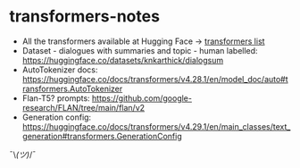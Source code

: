 # transformers-notes
* All the transformers available at Hugging Face -> [transformers list](https://huggingface.co/docs/transformers/index)
* Dataset - dialogues with summaries and topic - human labelled: https://huggingface.co/datasets/knkarthick/dialogsum
* AutoTokenizer docs: https://huggingface.co/docs/transformers/v4.28.1/en/model_doc/auto#transformers.AutoTokenizer
* Flan-T5? prompts: https://github.com/google-research/FLAN/tree/main/flan/v2
* Generation config: https://huggingface.co/docs/transformers/v4.29.1/en/main_classes/text_generation#transformers.GenerationConfig

¯\\_(ツ)_/¯
